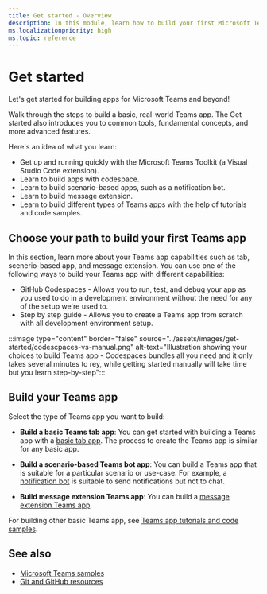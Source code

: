 ```yaml
---
title: Get started - Overview
description: In this module, learn how to build your first Microsoft Teams app based on language and developement environment, understand app capabilities, SDKs.
ms.localizationpriority: high
ms.topic: reference
---
```

# Get started

Let's get started for building apps for Microsoft Teams and beyond!

Walk through the steps to build a basic, real-world Teams app. The Get started also introduces you to common tools, fundamental concepts, and more advanced features.

Here's an idea of what you learn:

* Get up and running quickly with the Microsoft Teams Toolkit (a Visual Studio Code extension).
* Learn to build apps with codespace.
* Learn to build scenario-based apps, such as a notification bot.
* Learn to build message extension.
* Learn to build different types of Teams apps with the help of tutorials and code samples.

## Choose your path to build your first Teams app

In this section, learn more about your Teams app capabilities such as tab, scenerio-based app, and message extension. You can use one of the following ways to build your Teams app with different capabilities:

* GitHub Codespaces - Allows you to run, test, and debug your app as you used to do in a development environment without the need for any of the setup we're used to.
* Step by step guide - Allows you to create a Teams app from scratch with all development environment setup.

:::image type="content" border="false" source="../assets/images/get-started/codescpaces-vs-manual.png" alt-text="Illustration showing your choices to build Teams app - Codespaces bundles all you need and it only takes several minutes to rey, while getting started manually will take time but you learn step-by-step":::

## Build your Teams app

Select the type of Teams app you want to build:

* **Build a basic Teams tab app**: You can get started with building a Teams app with a [basic tab app](build-basic-tab-app.md). The process to create the Teams app is similar for any basic app.

* **Build a scenario-based Teams bot app**: You can build a Teams app that is suitable for a particular scenario or use-case. For example, a [notification bot](build-notification-bot.md) is suitable to send notifications but not to chat.

* **Build message extension Teams app**: You can build a [message extension Teams app](build-message-extension.md).

For building other basic Teams app, see [Teams app tutorials and code samples](teams-toolkit-tutorial.md).

<!--
## App capabilities and development tools

(Note: will be moved to choose what suits you)

Based on the capabilities you want for your app, choose an appropriate development tool set.

| App capabilities | Tabs | Bots | Message extensions |
|--------|-------------|--------|--------|
| **User interactions** | A full-screen embedded web experience. | A chat bot that converses with members. | Shortcuts for inserting external content into a conversation or taking action on messages. |
| **Recommended tools** | Microsoft Visual Studio Code with Teams Toolkit extension, or TeamsFx CLI if you prefer using CLI | Visual Studio Code with Teams Toolkit extension, or TeamsFx CLI | Visual Studio Code with Teams Toolkit extension, or TeamsFx CLI |
| **SDKs** | TeamsFx SDK for core libs and Teams JavaScript client library for UI functionalities | TeamsFx SDK and Bot Framework SDK | TeamsFx SDK and Bot Framework SDK |
| **Technology stacks or Languages** | Web technology in general, HTML, CSS, and JavaScript (incl. React). | Node.js, C#, Java, and Python. | Node.js, C#, Java, and Python. |

*You aren't limited to using these particular stacks!*

If you are already familiar with Yeoman workflow, you can use [YoTeams Yeoman Generator](https://github.com/pnp/generator-teams/blob/master/docs/docs/tutorials/build-your-first-microsoft-teams-app.md) to build your apps.

-->

## See also

* [Microsoft Teams samples](https://github.com/OfficeDev/Microsoft-Teams-Samples#microsoft-teams-samples)
* [Git and GitHub resources](/contribute/additional-resources)

